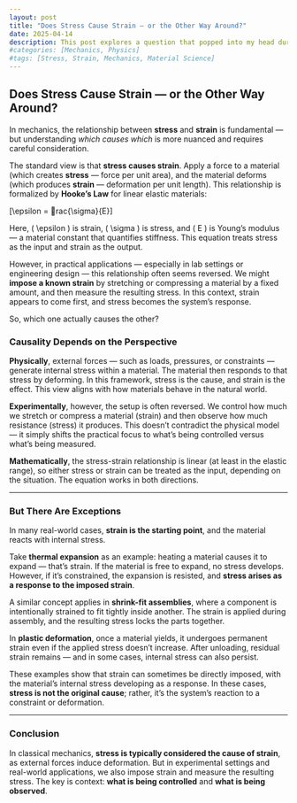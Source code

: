 ```yaml
---
layout: post
title: "Does Stress Cause Strain — or the Other Way Around?"
date: 2025-04-14
description: This post explores a question that popped into my head during a sunny afternoon at work
#categories: [Mechanics, Physics]
#tags: [Stress, Strain, Mechanics, Material Science]
---
```


## **Does Stress Cause Strain — or the Other Way Around?**

In mechanics, the relationship between **stress** and **strain** is fundamental — but understanding *which causes which* is more nuanced and requires careful consideration.

The standard view is that **stress causes strain**. Apply a force to a material (which creates **stress** — force per unit area), and the material deforms (which produces **strain** — deformation per unit length). This relationship is formalized by **Hooke’s Law** for linear elastic materials:

\[\epsilon = rac{\sigma}{E}\]

Here, \( \epsilon \) is strain, \( \sigma \) is stress, and \( E \) is Young’s modulus — a material constant that quantifies stiffness. This equation treats stress as the input and strain as the output.

However, in practical applications — especially in lab settings or engineering design — this relationship often seems reversed. We might **impose a known strain** by stretching or compressing a material by a fixed amount, and then measure the resulting stress. In this context, strain appears to come first, and stress becomes the system’s response.

So, which one actually causes the other?

### **Causality Depends on the Perspective**

**Physically**, external forces — such as loads, pressures, or constraints — generate internal stress within a material. The material then responds to that stress by deforming. In this framework, stress is the cause, and strain is the effect. This view aligns with how materials behave in the natural world.

**Experimentally**, however, the setup is often reversed. We control how much we stretch or compress a material (strain) and then observe how much resistance (stress) it produces. This doesn’t contradict the physical model — it simply shifts the practical focus to what’s being controlled versus what’s being measured.

**Mathematically**, the stress-strain relationship is linear (at least in the elastic range), so either stress or strain can be treated as the input, depending on the situation. The equation works in both directions.

---

### **But There Are Exceptions**

In many real-world cases, **strain is the starting point**, and the material reacts with internal stress.

Take **thermal expansion** as an example: heating a material causes it to expand — that’s strain. If the material is free to expand, no stress develops. However, if it’s constrained, the expansion is resisted, and **stress arises as a response to the imposed strain**.

A similar concept applies in **shrink-fit assemblies**, where a component is intentionally strained to fit tightly inside another. The strain is applied during assembly, and the resulting stress locks the parts together.

In **plastic deformation**, once a material yields, it undergoes permanent strain even if the applied stress doesn’t increase. After unloading, residual strain remains — and in some cases, internal stress can also persist.

These examples show that strain can sometimes be directly imposed, with the material’s internal stress developing as a response. In these cases, **stress is not the original cause**; rather, it’s the system’s reaction to a constraint or deformation.

---

### **Conclusion**

In classical mechanics, **stress is typically considered the cause of strain**, as external forces induce deformation. But in experimental settings and real-world applications, we also impose strain and measure the resulting stress. The key is context: **what is being controlled** and **what is being observed**.
